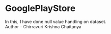# GooglePlayStore
In this, I have done null value handling on dataset.
<br>
Author - Chirravuri Krishna Chaitanya
